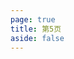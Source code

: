 ```yaml
---
page: true
title: 第5页
aside: false
---
```

<script setup>
import Page from "./.vitepress/theme/components/Page.vue";
import { useData } from "vitepress";
const { theme } = useData();
const posts = theme.value.posts.slice(40,50)
</script>
<Page :posts="posts" :pageCurrent="5" :pagesNum="9" />